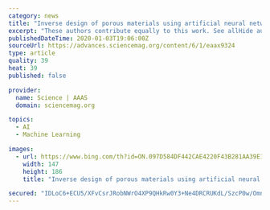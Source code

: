 ```yaml
---
category: news
title: "Inverse design of porous materials using artificial neural networks"
excerpt: "These authors contribute equally to this work. See allHide authors and affiliations Generating optimal nanomaterials using artificial neural networks can potentially lead to a notable revolution in future materials design. Although progress has been made in creating small and simple molecules, complex materials such as crystalline porous ..."
publishedDateTime: 2020-01-03T19:06:00Z
sourceUrl: https://advances.sciencemag.org/content/6/1/eaax9324
type: article
quality: 39
heat: 39
published: false

provider:
  name: Science | AAAS
  domain: sciencemag.org

topics:
  - AI
  - Machine Learning

images:
  - url: https://www.bing.com/th?id=ON.097D584DF442CAE4220F43B281AA39E1
    width: 147
    height: 186
    title: "Inverse design of porous materials using artificial neural networks"

secured: "IDLoC6+ECU5/XFvCsrJRobNWrO4XP9QHkRw0Y3+Ne4DRCRUKdL/SzcP0w/Omn0vYoZnLGQaM3ptptw1uL+qAiduStDBWrVfhk9Teb+HkVKbl4WFJ3xNAB1XGB6ZYvw4trcOm7Qy7fwo27+2bvQYVDVENC6EoRwEtfmbUYAZObH71TPxfgnPio6WXAe/0Xujts4Q4ObBCUCT89VaNT6rQRC9NlJqaKLvo7KfZyEHyR80WfgpgjZnHBGdOTeQFjuwDOcAr1yhiuXTcHrGsW4T5Tw==;r86W9ZwFV4z6708jKJ5Bqg=="
---
```


